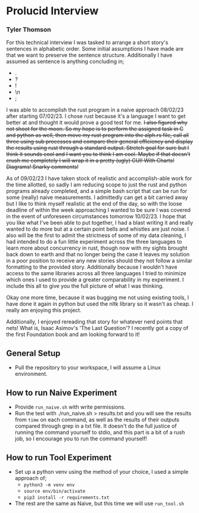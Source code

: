 # Prolucid Interview
### Tyler Thomson

For this technical interview I was tasked to arrange a short story's sentences in alphabetic order. Some initial assumptions I have made are that we want to preserve the sentence structure. Additionally I have assumed as sentence is anything concluding in;
- .
- ?
- !
- \n
- ;

I was able to accomplish the rust program in a naive approach 08/02/23 after starting 07/02/23. I chose rust because it's a language I want to get better at and thought it would prove a good test for me. ~~I also figured why not shoot for the moon. So my hope is to perform the assigned task in C and python as well, then move my rust program into the alph.rs file, call all three using sub processes and compare their general efficiency and display the results using rust through a standard output. Stretch goal for sure but I think it sounds cool and I want you to think I am cool. Maybe if that doesn't crush me completely I will wrap it in a pretty (ugly) GUI! With Charts! Diagrams! Snarky comments!~~


As of 09/02/23 I have taken stock of realistic and accomplish-able work for the time allotted, so sadly I am reducing scope to just the rust and python programs already completed, and a simple bash script that can be run for some (really) naive measurements. I admittedly can get a bit carried away but I like to think myself realistic at the end of the day, so with the loose deadline of within the week approaching I wanted to be sure I was covered in the event of unforeseen circumstances tomorrow 10/02/23. I hope that you like what I've been able to put together, I had a blast writing it and really wanted to do more but at a certain point bells and whistles are just noise. I also will be the first to admit the strictness of some of my data cleaning, I had intended to do a fun little experiment across the three languages to learn more about concurrency in rust, though now with my sights brought back down to earth and that no longer being the case it leaves my solution in a poor position to receive any new stories should they not follow a similar formatting to the provided story. Additionally because I wouldn't have access to the same libraries across all three languages I tried to minimize which ones I used to provide a greater comparability in my experiment. I include this all to give you the full picture of what I was thinking.

Okay one more time, because it was bugging me not using existing tools, I have done it again in python but used the nltk library so it wasn't as cheap. I really am enjoying this project.

Additionally, I enjoyed rereading that story for whatever nerd points that nets! What is, Isaac Asimov's 'The Last Question'? I recently got a copy of the first Foundation book and am looking forward to it!

## General Setup
* Pull the repository to your workspace, I will assume a Linux environment.

## How to run Naive Experiment
* Provide ```run_naive.sh``` with write permissions.
* Run the test with ./run_naive.sh > results.txt and you will see the results from ```time``` on each command, as well as the results of their outputs compared through grep in a txt file. It doesn't do the full justice of running the command yourself to stdio, and this part is a bit of a rush job, so I encourage you to run the command yourself!

## How to run Tool Experiment
* Set up a python venv using the method of your choice, I used a simple approach of;
    * ```python3 -m venv env```
    * ```source env/bin/activate```
    * ```pip3 install -r requirements.txt```
* The rest are the same as Naive, but this time we will use ```run_tool.sh```

